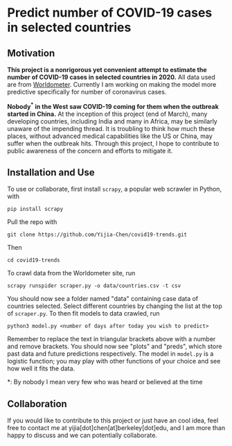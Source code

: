 # Predict number of COVID-19 cases in selected countries

## Motivation

**This project is a nonrigorous yet convenient attempt to estimate the number of COVID-19 cases in selected countries in 2020.** All data used are from [Worldometer](https://www.worldometers.info/coronavirus/). Currently I am working on making the model more predictive specifically for number of coronavirus cases.

**Nobody<sup>*</sup> in the West saw COVID-19 coming for them when the outbreak started in China.** At the inception of this project (end of March), many developing countries, including India and many in Africa, may be similarly unaware of the impending thread. It is troubling to think how much these places, without advanced medical capabilities like the US or China, may suffer when the outbreak hits. Through this project, I hope to contribute to public awareness of the concern and efforts to mitigate it.

## Installation and Use

To use or collaborate, first install ```scrapy```, a popular web scrawler in Python, with
    
    pip install scrapy

Pull the repo with

    git clone https://github.com/Yijia-Chen/covid19-trends.git
    
Then

    cd covid19-trends

To crawl data from the Worldometer site, run

    scrapy runspider scraper.py -o data/countries.csv -t csv

You should now see a folder named "data" containing case data of countries selected. Select different countries by changing the list at the top of ```scraper.py```. To then fit models to data crawled, run 

    python3 model.py <number of days after today you wish to predict>

Remember to replace the text in triangular brackets above with a number and remove brackets. You should now see "plots" and "preds", which store past data and future predictions respectively. The model in ```model.py``` is a logistic function; you may play with other functions of your choice and see how well it fits the data.

*: By nobody I mean very few who was heard or believed at the time

## Collaboration

If you would like to contribute to this project or just have an cool idea, feel free to contact me at yijia[dot]chen[at]berkeley[dot]edu, and I am more than happy to discuss and we can potentially collaborate.

